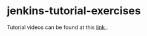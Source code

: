 # jenkins-tutorial-exercises

Tutorial videos can be found at this <a href="https://www.youtube.com/channel/UCdngmbVKX1Tgre699-XLlUA"> link </a>.

